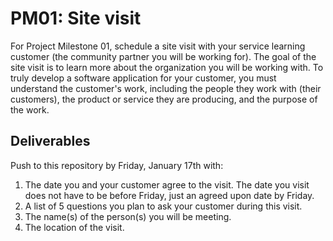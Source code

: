# PM01: Site visit

For Project Milestone 01, schedule a site visit with your service learning customer (the community partner you will be working for). The goal of the site visit is to learn more about the organization you will be working with. To truly develop a software application for your customer, you must understand the customer's work, including the people they work with (their customers), the product or service they are producing, and the purpose of the work. 

## Deliverables

Push to this repository by Friday, January 17th with:

1. The date you and your customer agree to the visit. The date you visit does not have to be before Friday, just an agreed upon date by Friday. 
2. A list of 5 questions you plan to ask your customer during this visit. 
3. The name(s) of the person(s) you will be meeting.
4. The location of the visit. 
